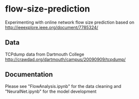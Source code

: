 # flow-size-prediction
Experimenting with online network flow size prediction based on http://ieeexplore.ieee.org/document/7785324/

## Data
TCPdump data from Dartmouth College 
http://crawdad.org/dartmouth/campus/20090909/tcpdump/

## Documentation
Please see "FlowAnalysis.ipynb" for the data cleaning and "NeuralNet.ipynb" for the model development
